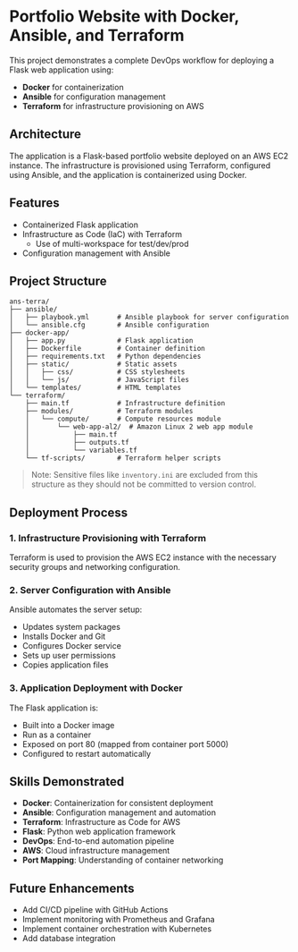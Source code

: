 # Portfolio Website with Docker, Ansible, and Terraform

This project demonstrates a complete DevOps workflow for deploying a Flask web application using:

- **Docker** for containerization
- **Ansible** for configuration management
- **Terraform** for infrastructure provisioning on AWS

## Architecture

The application is a Flask-based portfolio website deployed on an AWS EC2 instance. The infrastructure is provisioned using Terraform, configured using Ansible, and the application is containerized using Docker.

## Features

- Containerized Flask application
- Infrastructure as Code (IaC) with Terraform
    - Use of multi-workspace for test/dev/prod
- Configuration management with Ansible

## Project Structure

```
ans-terra/
├── ansible/
│   ├── playbook.yml       # Ansible playbook for server configuration
│   └── ansible.cfg        # Ansible configuration
├── docker-app/
│   ├── app.py             # Flask application
│   ├── Dockerfile         # Container definition
│   ├── requirements.txt   # Python dependencies
│   ├── static/            # Static assets
│   │   ├── css/           # CSS stylesheets
│   │   └── js/            # JavaScript files
│   └── templates/         # HTML templates
└── terraform/
    ├── main.tf            # Infrastructure definition
    ├── modules/           # Terraform modules
    │   └── compute/       # Compute resources module
    │       └── web-app-al2/  # Amazon Linux 2 web app module
    │           ├── main.tf
    │           ├── outputs.tf
    │           └── variables.tf
    └── tf-scripts/        # Terraform helper scripts
```

> Note: Sensitive files like `inventory.ini` are excluded from this structure as they should not be committed to version control.

## Deployment Process

### 1. Infrastructure Provisioning with Terraform

Terraform is used to provision the AWS EC2 instance with the necessary security groups and networking configuration.

### 2. Server Configuration with Ansible

Ansible automates the server setup:
- Updates system packages
- Installs Docker and Git
- Configures Docker service
- Sets up user permissions
- Copies application files

### 3. Application Deployment with Docker

The Flask application is:
- Built into a Docker image
- Run as a container
- Exposed on port 80 (mapped from container port 5000)
- Configured to restart automatically

## Skills Demonstrated

- **Docker**: Containerization for consistent deployment
- **Ansible**: Configuration management and automation
- **Terraform**: Infrastructure as Code for AWS
- **Flask**: Python web application framework
- **DevOps**: End-to-end automation pipeline
- **AWS**: Cloud infrastructure management
- **Port Mapping**: Understanding of container networking

## Future Enhancements

- Add CI/CD pipeline with GitHub Actions
- Implement monitoring with Prometheus and Grafana
- Implement container orchestration with Kubernetes
- Add database integration

